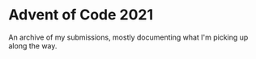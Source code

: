 # Advent of Code 2021

An archive of my submissions, mostly documenting what I'm picking up along the way.
